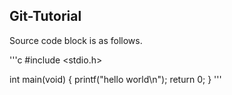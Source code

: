 ## Git-Tutorial

Source code block is as follows.

'''c
#include <stdio.h>

int main(void)
{
  printf("hello world\n");
  return 0;
}
'''
